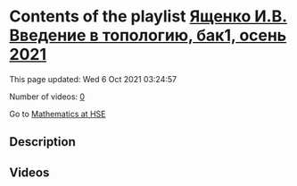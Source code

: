 # Contents of the playlist [Ященко И.В. Введение в топологию, бак1, осень 2021](https://www.youtube.com/playlist?list=PLq3E5oubNNoCvCWzMJhbkrNvxW5MYYuuY)

This page updated: Wed 6 Oct 2021 03:24:57

Number of videos: [0](#videos)

Go to [Mathematics at HSE](../README.md)

## Description



## Videos

